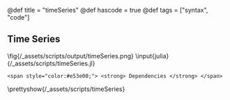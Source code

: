 @def title = "timeSeries"
@def hascode = true
@def tags = ["syntax", "code"]
## Time Series
\fig{/_assets/scripts/output/timeSeries.png}
\input{julia}{/_assets/scripts/timeSeries.jl}
~~~
<span style="color:#e53e00;"> <strong> Dependencies </strong> </span>
~~~
\prettyshow{/_assets/scripts/timeSeries}
